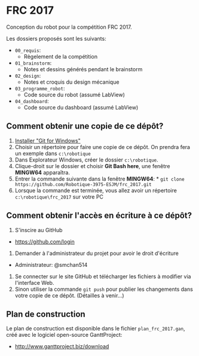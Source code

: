 # FRC 2017

Conception du robot pour la compétition FRC 2017.

Les dossiers proposés sont les suivants:

  * `00_requis`:
    * Règelement de la compétition
  * `01_brainstorm`:
    * Notes et dessins générés pendant le brainstorm
  * `02_design`:
    * Notes et croquis du design mécanique
  * `03_programme_robot`:
    * Code source du robot (assumé LabView)
  * `04_dashboard`:
    * Code source du dashboard (assumé LabView)

## Comment obtenir une copie de ce dépôt?

1. [Installer "Git for Windows"](https://github.com/Robotique-3975-ESJM/plan_local/wiki#Installer_Git_for_Windows)
1. Choisir un répertoire pour faire une copie de ce dépôt. On prendra fera un exemple dans `c:\robotique`
  1. Dans Explorateur Windows, créer le dossier `c:\robotique`.
  1. Clique-droit sur le dossier et choisir **Git Bash here**, une fenêtre **MINGW64** apparaîtra.
  1. Entrer la commande suivante dans la fenêtre **MINGW64**:
    * `git clone https://github.com/Robotique-3975-ESJM/frc_2017.git`
  1. Lorsque la commande est terminée, vous allez avoir un répertoire `c:\robotique\frc_2017` sur votre PC

## Comment obtenir l'accès en écriture à ce dépôt?

1. S'inscire au GitHub
  * https://github.com/login
1. Demander à l'administrateur du projet pour avoir le droit d'écriture
  * Administrateur: @smchan514
1. Se connecter sur le site GitHub et télécharger les fichiers à modifier via l'interface Web.
1. Sinon utiliser la commande `git push` pour publier les changements dans votre copie de ce dépôt. (Détailles à venir...)

## Plan de construction

Le plan de construction est disponible dans le fichier `plan_frc_2017.gan`, créé avec le logiciel open-source GanttProject:
  * http://www.ganttproject.biz/download